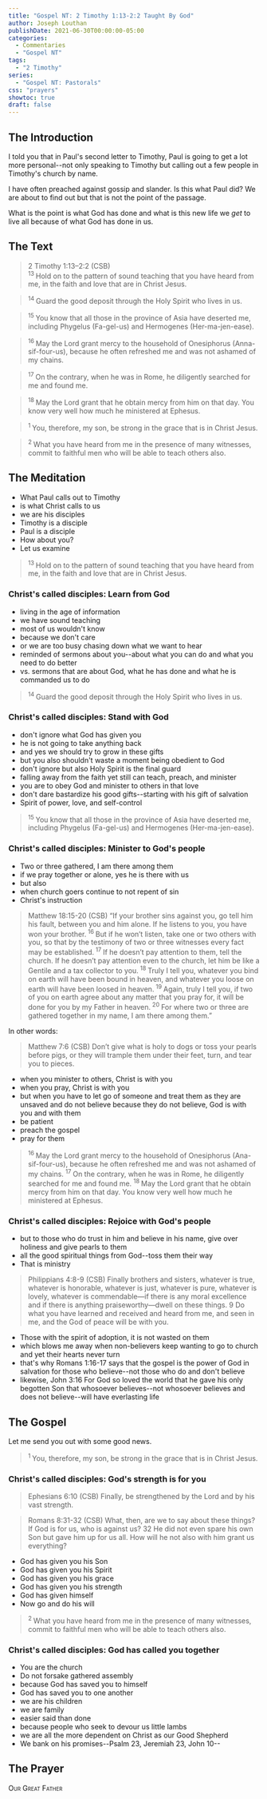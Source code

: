 ```yaml
---
title: "Gospel NT: 2 Timothy 1:13-2:2 Taught By God"
author: Joseph Louthan
publishDate: 2021-06-30T00:00:00-05:00
categories:
  - Commentaries
  - "Gospel NT"
tags:
  - "2 Timothy"
series:
  - "Gospel NT: Pastorals"
css: "prayers"
showtoc: true
draft: false
---
```

## The Introduction

I told you that in Paul's second letter to Timothy, Paul is going to get a lot more personal--not only speaking to Timothy but calling out a few people in Timothy's church by name.

I have often preached against gossip and slander. Is this what Paul did? We are about to find out but that is not the point of the passage.

What is the point is what God has done and what is this new life we *get* to live all because of what God has done in us.

## The Text

>2 Timothy 1:13–2:2 (CSB)  
><sup> 13 </sup> Hold on to the pattern of sound teaching that you have heard from me, in the faith and love that are in Christ Jesus. 

><sup> 14 </sup> Guard the good deposit through the Holy Spirit who lives in us. 

><sup> 15 </sup> You know that all those in the province of Asia have deserted me, including Phygelus (Fa-gel-us) and Hermogenes (Her-ma-jen-ease). 

><sup> 16 </sup> May the Lord grant mercy to the household of Onesiphorus (Anna-sif-four-us), because he often refreshed me and was not ashamed of my chains. 

><sup> 17 </sup> On the contrary, when he was in Rome, he diligently searched for me and found me. 

><sup> 18 </sup> May the Lord grant that he obtain mercy from him on that day. You know very well how much he ministered at Ephesus. 

><sup> 1 </sup> You, therefore, my son, be strong in the grace that is in Christ Jesus. 

><sup> 2 </sup> What you have heard from me in the presence of many witnesses, commit to faithful men who will be able to teach others also.

## The Meditation

- What Paul calls out to Timothy
- is what Christ calls to us
- we are his disciples
- Timothy is a disciple
- Paul is a disciple
- How about you?
- Let us examine

><sup> 13 </sup> Hold on to the pattern of sound teaching that you have heard from me, in the faith and love that are in Christ Jesus. 

### Christ's called disciples: Learn from God

- living in the age of information
- we have sound teaching
- most of us wouldn't know
- because we don't care
- or we are too busy chasing down what we want to hear
- reminded of sermons about you--about what you can do and what you need to do better
- vs. sermons that are about God, what he has done and what he is commanded us to do

><sup> 14 </sup> Guard the good deposit through the Holy Spirit who lives in us. 

### Christ's called disciples: Stand with God

- don't ignore what God has given you
- he is not going to take anything back
- and yes we should try to grow in these gifts
- but you also shouldn't waste a moment being obedient to God
- don't ignore but also Holy Spirit is the final guard
- falling away from the faith yet still can teach, preach, and minister
- you are to obey God and minister to others in that love
- don't dare bastardize his good gifts--starting with his gift of salvation
- Spirit of power, love, and self-control

><sup> 15 </sup> You know that all those in the province of Asia have deserted me, including Phygelus (Fa-gel-us) and Hermogenes (Her-ma-jen-ease). 

### Christ's called disciples: Minister to God's people

- Two or three gathered, I am there among them
- if we pray together or alone, yes he is there with us
- but also
- when church goers continue to not repent of sin
- Christ's instruction

>Matthew 18:15-20 (CSB) “If your brother sins against you, go tell him his fault, between you and him alone. If he listens to you, you have won your brother.<sup> 16 </sup>But if he won’t listen, take one or two others with you, so that by the testimony of two or three witnesses every fact may be established.<sup> 17 </sup>If he doesn’t pay attention to them, tell the church. If he doesn’t pay attention even to the church, let him be like a Gentile and a tax collector to you.<sup> 18 </sup>Truly I tell you, whatever you bind on earth will have been bound in heaven, and whatever you loose on earth will have been loosed in heaven.<sup> 19 </sup>Again, truly I tell you, if two of you on earth agree about any matter that you pray for, it will be done for you by my Father in heaven.<sup> 20 </sup>For where two or three are gathered together in my name, I am there among them.”

In other words:

>Matthew 7:6 (CSB) Don’t give what is holy to dogs or toss your pearls before pigs, or they will trample them under their feet, turn, and tear you to pieces.

- when you minister to others, Christ is with you
- when you pray, Christ is with you
- but when you have to let go of someone and treat them as they are unsaved and do not believe because they do not believe, God is with you and with them
- be patient
- preach the gospel
- pray for them

><sup> 16 </sup> May the Lord grant mercy to the household of Onesiphorus (Ana-sif-four-us), because he often refreshed me and was not ashamed of my chains. <sup> 17 </sup> On the contrary, when he was in Rome, he diligently searched for me and found me. <sup> 18 </sup> May the Lord grant that he obtain mercy from him on that day. You know very well how much he ministered at Ephesus. 

### Christ's called disciples: Rejoice with God's people

- but to those who do trust in him and believe in his name, give over holiness and give pearls to them
- all the good spiritual things from God--toss them their way
- That is ministry

>Philippians 4:8-9 (CSB) Finally brothers and sisters, whatever is true, whatever is honorable, whatever is just, whatever is pure, whatever is lovely, whatever is commendable—if there is any moral excellence and if there is anything praiseworthy—dwell on these things. 9 Do what you have learned and received and heard from me, and seen in me, and the God of peace will be with you.

- Those with the spirit of adoption, it is not wasted on them
- which blows me away when non-believers keep wanting to go to church and yet their hearts never turn
- that's why Romans 1:16-17 says that the gospel is the power of God in salvation for those who believe--not those who do and don't believe
- likewise, John 3:16 For God so loved the world that he gave his only begotten Son that whosoever believes--not whosoever believes and does not believe--will have everlasting life

## The Gospel

Let me send you out with some good news.

><sup> 1 </sup> You, therefore, my son, be strong in the grace that is in Christ Jesus. 

### Christ's called disciples: God's strength is for you

>Ephesians 6:10 (CSB) Finally, be strengthened by the Lord and by his vast strength.

>Romans 8:31-32 (CSB) What, then, are we to say about these things? If God is for us, who is against us? 32 He did not even spare his own Son but gave him up for us all. How will he not also with him grant us everything?

- God has given you his Son
- God has given you his Spirit
- God has given you his grace
- God has given you his strength
- God has given himself
- Now go and do his will

><sup> 2 </sup> What you have heard from me in the presence of many witnesses, commit to faithful men who will be able to teach others also.

### Christ's called disciples: God has called you together

- You are the church
- Do not forsake gathered assembly
- because God has saved you to himself
- God has saved you to one another
- we are his children
- we are family
- easier said than done
- because people who seek to devour us little lambs
- we are all the more dependent on Christ as our Good Shepherd
- We bank on his promises--Psalm 23, Jeremiah 23, John 10--

## The Prayer

<div style="font-variant: small-caps;">
Our Great Father
</div>
&nbsp;

```text

```

